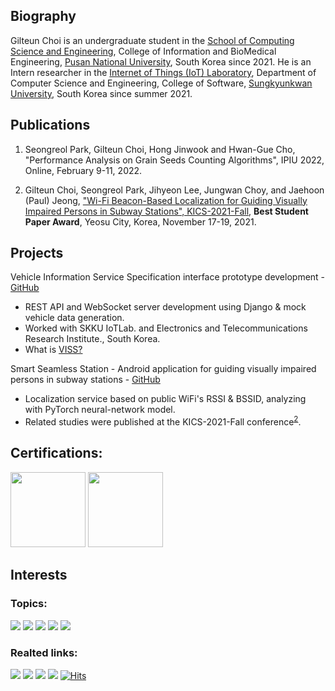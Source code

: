 ## Biography
Gilteun Choi is an undergraduate student in the [School of Computing Science and Engineering](https://cse.pusan.ac.kr/cseEng/index..do), College of Information and BioMedical Engineering, [Pusan National University](https://www.pusan.ac.kr/eng/Main.do), South Korea since 2021. He is an Intern researcher in the [Internet of Things (IoT) Laboratory](http://iotlab.skku.edu/index.php), Department of Computer Science and Engineering, College of Software, [Sungkyunkwan University](https://www.skku.edu/eng/), South Korea since summer 2021.

## Publications 
1. Seongreol Park, Gilteun Choi, Hong Jinwook and Hwan-Gue Cho, "Performance Analysis on Grain Seeds Counting Algorithms", IPIU 2022, Online, February 9-11, 2022.

2. Gilteun Choi, Seongreol Park, Jihyeon Lee, Jungwan Choy, and Jaehoon (Paul) Jeong, ["Wi-Fi Beacon-Based Localization for Guiding Visually Impaired Persons in Subway Stations", KICS-2021-Fall](http://iotlab.skku.edu/publications/domestic-conference/WiFi-Beacon-Localization-KICS-2021-Fall.pdf), <b>Best Student Paper Award</b>, Yeosu City, Korea, November 17-19, 2021.

## Projects
Vehicle Information Service Specification interface prototype development - [GitHub](https://github.com/skku-iotlab/viss_backend)<br>
- REST API and WebSocket server development using Django & mock vehicle data generation.
- Worked with SKKU IoTLab. and Electronics and Telecommunications Research Institute., South Korea.
- What is [VISS?](https://www.w3.org/TR/viss2-core/)

Smart Seamless Station - Android application for guiding visually impaired persons in subway stations - [GitHub](https://github.com/gilteunchoi/3S)<br>
- Localization service based on public WiFi's RSSI & BSSID, analyzing with PyTorch neural-network model. 
- Related studies were published at the KICS-2021-Fall conference<sup>[2](http://iotlab.skku.edu/publications/domestic-conference/WiFi-Beacon-Localization-KICS-2021-Fall.pdf)</sup>.<br>

## Certifications:
<a href="https://www.credly.com/badges/f53f8506-56ba-4c42-9c36-10b76cd17146/public_url"><img src="https://user-images.githubusercontent.com/61682534/156751782-7e5585b7-d97e-4530-8e03-8f100dd4aa58.png" width="120"></a>
<a href="https://www.credly.com/badges/cdd98f16-d80d-4bdb-b745-984296205154/public_url"><img src="https://user-images.githubusercontent.com/61682534/156751755-46dc2622-06ca-4782-ac95-07860e9a751f.png" width="120"></a>

## Interests
### Topics:
<a href="https://omnetpp.org/"><img src="https://img.shields.io/badge/OMNet++-196f93?style=flat"/></a>
<a href="https://www.eclipse.org/sumo/"><img src="https://img.shields.io/badge/SUMO-338033?style=flat"/></a>
<a href="https://inet.omnetpp.org/"><img src="https://img.shields.io/badge/INET-2fa4e7?style=flat"/></a>
<a href="https://www.w3.org/TR/vehicle-information-service/"><img src="https://img.shields.io/badge/VISS-1a5e9a?style=flat"/></a>
<a href="https://www.djangoproject.com/"><img src="https://img.shields.io/badge/Django-0C4B33?style=flat"/></a>

### Realted links:
<a href="https://mailcar.com"><img src="https://img.shields.io/badge/Blog-e9dcbe?style=flat"/></a>
<a href="https://cse.pusan.ac.kr/cse/27725/subview.do"><img src="https://img.shields.io/badge/CodeCoach-196f93?style=flat"/></a>
<a href="https://scholar.google.com/citations?user=WYW1S4wAAAAJ"><img src="https://img.shields.io/badge/Google Scholar-4285F4?style=flat&logo=GoogleScholar&logoColor=white"/></a>
<a href="https://www.dbpia.co.kr/author/authorDetail?ancId=5079461"><img src="https://img.shields.io/badge/DBpia-ef4348?style=flat"/></a>
[![Hits](https://hits.seeyoufarm.com/api/count/incr/badge.svg?url=https%3A%2F%2Fgithub.com%2Fgilteunchoi&count_bg=%23000000&title_bg=%23000000&icon=github.svg&icon_color=%23FFFFFF&title=hits&edge_flat=false)](https://hits.seeyoufarm.com)
